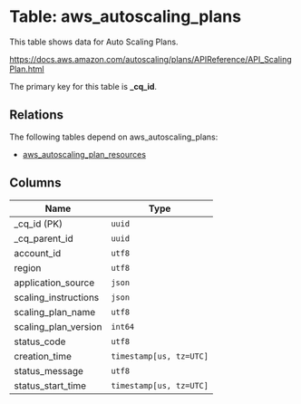 # Table: aws_autoscaling_plans

This table shows data for Auto Scaling Plans.

https://docs.aws.amazon.com/autoscaling/plans/APIReference/API_ScalingPlan.html

The primary key for this table is **_cq_id**.

## Relations

The following tables depend on aws_autoscaling_plans:
  - [aws_autoscaling_plan_resources](aws_autoscaling_plan_resources.md)

## Columns

| Name          | Type          |
| ------------- | ------------- |
|_cq_id (PK)|`uuid`|
|_cq_parent_id|`uuid`|
|account_id|`utf8`|
|region|`utf8`|
|application_source|`json`|
|scaling_instructions|`json`|
|scaling_plan_name|`utf8`|
|scaling_plan_version|`int64`|
|status_code|`utf8`|
|creation_time|`timestamp[us, tz=UTC]`|
|status_message|`utf8`|
|status_start_time|`timestamp[us, tz=UTC]`|